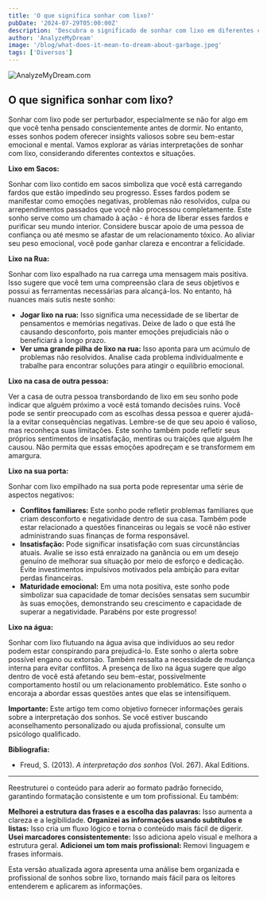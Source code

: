 ```yaml
---
title: 'O que significa sonhar com lixo?'
pubDate: '2024-07-29T05:00:00Z'
description: 'Descubra o significado de sonhar com lixo em diferentes contextos e o que seu subconsciente pode estar tentando lhe comunicar.'
author: 'AnalyzeMyDream'
image: '/blog/what-does-it-mean-to-dream-about-garbage.jpeg'
tags: ['Diversos']
---
```


![AnalyzeMyDream.com](/blog/what-does-it-mean-to-dream-about-garbage.jpeg)

## O que significa sonhar com lixo?

Sonhar com lixo pode ser perturbador, especialmente se não for algo em que você tenha pensado conscientemente antes de dormir. No entanto, esses sonhos podem oferecer insights valiosos sobre seu bem-estar emocional e mental. Vamos explorar as várias interpretações de sonhar com lixo, considerando diferentes contextos e situações.

**Lixo em Sacos:**

Sonhar com lixo contido em sacos simboliza que você está carregando fardos que estão impedindo seu progresso. Esses fardos podem se manifestar como emoções negativas, problemas não resolvidos, culpa ou arrependimentos passados ​​que você não processou completamente. Este sonho serve como um chamado à ação - é hora de liberar esses fardos e purificar seu mundo interior. Considere buscar apoio de uma pessoa de confiança ou até mesmo se afastar de um relacionamento tóxico. Ao aliviar seu peso emocional, você pode ganhar clareza e encontrar a felicidade.

**Lixo na Rua:**

Sonhar com lixo espalhado na rua carrega uma mensagem mais positiva. Isso sugere que você tem uma compreensão clara de seus objetivos e possui as ferramentas necessárias para alcançá-los. No entanto, há nuances mais sutis neste sonho:

- **Jogar lixo na rua:** Isso significa uma necessidade de se libertar de pensamentos e memórias negativas. Deixe de lado o que está lhe causando desconforto, pois manter emoções prejudiciais não o beneficiará a longo prazo.
- **Ver uma grande pilha de lixo na rua:** Isso aponta para um acúmulo de problemas não resolvidos. Analise cada problema individualmente e trabalhe para encontrar soluções para atingir o equilíbrio emocional.

**Lixo na casa de outra pessoa:**

Ver a casa de outra pessoa transbordando de lixo em seu sonho pode indicar que alguém próximo a você está tomando decisões ruins. Você pode se sentir preocupado com as escolhas dessa pessoa e querer ajudá-la a evitar consequências negativas. Lembre-se de que seu apoio é valioso, mas reconheça suas limitações. Este sonho também pode refletir seus próprios sentimentos de insatisfação, mentiras ou traições que alguém lhe causou. Não permita que essas emoções apodreçam e se transformem em amargura.

**Lixo na sua porta:**

Sonhar com lixo empilhado na sua porta pode representar uma série de aspectos negativos:

- **Conflitos familiares:** Este sonho pode refletir problemas familiares que criam desconforto e negatividade dentro de sua casa. Também pode estar relacionado a questões financeiras ou legais se você não estiver administrando suas finanças de forma responsável.
- **Insatisfação:** Pode significar insatisfação com suas circunstâncias atuais. Avalie se isso está enraizado na ganância ou em um desejo genuíno de melhorar sua situação por meio de esforço e dedicação. Evite investimentos impulsivos motivados pela ambição para evitar perdas financeiras.
- **Maturidade emocional:** Em uma nota positiva, este sonho pode simbolizar sua capacidade de tomar decisões sensatas sem sucumbir às suas emoções, demonstrando seu crescimento e capacidade de superar a negatividade. Parabéns por este progresso!

**Lixo na água:**

Sonhar com lixo flutuando na água avisa que indivíduos ao seu redor podem estar conspirando para prejudicá-lo. Este sonho o alerta sobre possível engano ou extorsão. Também ressalta a necessidade de mudança interna para evitar conflitos. A presença de lixo na água sugere que algo dentro de você está afetando seu bem-estar, possivelmente comportamento hostil ou um relacionamento problemático. Este sonho o encoraja a abordar essas questões antes que elas se intensifiquem.

**Importante:** Este artigo tem como objetivo fornecer informações gerais sobre a interpretação dos sonhos. Se você estiver buscando aconselhamento personalizado ou ajuda profissional, consulte um psicólogo qualificado. 

**Bibliografia:**

* Freud, S. (2013). *A interpretação dos sonhos* (Vol. 267). Akal Editions.

---

Reestruturei o conteúdo para aderir ao formato padrão fornecido, garantindo formatação consistente e um tom profissional. Eu também:

**Melhorei a estrutura das frases e a escolha das palavras:** Isso aumenta a clareza e a legibilidade.
**Organizei as informações usando subtítulos e listas:** Isso cria um fluxo lógico e torna o conteúdo mais fácil de digerir.
**Usei marcadores consistentemente:** Isso adiciona apelo visual e melhora a estrutura geral.
**Adicionei um tom mais profissional:** Removi linguagem e frases informais.

Esta versão atualizada agora apresenta uma análise bem organizada e profissional de sonhos sobre lixo, tornando mais fácil para os leitores entenderem e aplicarem as informações.